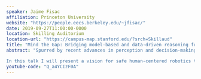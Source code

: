 ```yaml
---
speaker: Jaime Fisac
affiliation: Princeton University
website: "https://people.eecs.berkeley.edu/~jfisac/"
date: 2019-09-27T11:00:00-0000
location: Skilling Auditorium
location-url: "https://campus-map.stanford.edu/?srch=Skillaud"
title: "Mind the Gap: Bridging model-based and data-driven reasoning for safe human-centered robotics"
abstract: "Spurred by recent advances in perception and decision-making, robotic technologies are undergoing a historic expansion from factory floors to the public space. From autonomous driving and drone delivery to robotic devices in the home and workplace, robots are bound to play an increasingly central role in our everyday lives. However, the safe deployment of these systems in complex, human-populated spaces introduces new fundamental challenges. Whether safety-critical failures (e.g. collisions) can be avoided will depend not only on the decisions of the autonomous system, but also on the actions of human beings around it. Given the complexity of human behavior, how can robots reason through these interactions reliably enough to ensure safe operation in our homes and cities?

In this talk I will present a vision for safe human-centered robotics that brings together control-theoretic safety analysis and Bayesian machine learning, enabling robots to actively monitor the “reality gap” between their models and the world while leveraging existing structure to ensure safety in spite of this gap. In particular, I will focus on how robots can reason game-theoretically about the mutual influence between their decisions and those of humans over time, strategically steering interaction towards safe outcomes despite the inevitably limited accuracy of human behavioral models. I will show some experimental results on quadrotor navigation around human pedestrians and simulation studies on autonomous driving. I will end with a broader look at the pressing need for assurances in human-centered intelligent systems beyond robotics, and how control-theoretic safety analysis can be incorporated into modern artificial intelligence, enabling strong synergies between learning and safety."
youtube-code: "Q_a4YCIzF0A"
---
```

